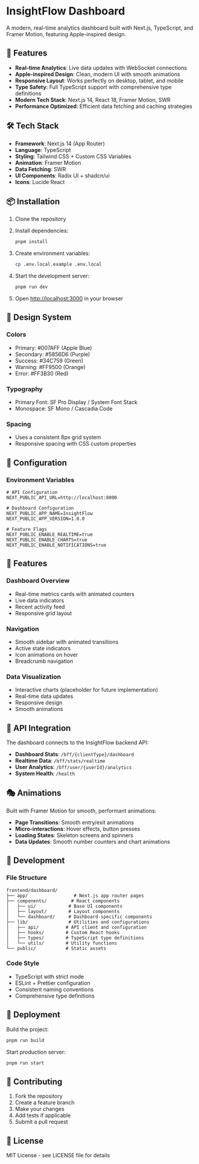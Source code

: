 # InsightFlow Dashboard

A modern, real-time analytics dashboard built with Next.js, TypeScript, and Framer Motion, featuring Apple-inspired design.

## 🚀 Features

- **Real-time Analytics**: Live data updates with WebSocket connections
- **Apple-inspired Design**: Clean, modern UI with smooth animations
- **Responsive Layout**: Works perfectly on desktop, tablet, and mobile
- **Type Safety**: Full TypeScript support with comprehensive type definitions
- **Modern Tech Stack**: Next.js 14, React 18, Framer Motion, SWR
- **Performance Optimized**: Efficient data fetching and caching strategies

## 🛠️ Tech Stack

- **Framework**: Next.js 14 (App Router)
- **Language**: TypeScript
- **Styling**: Tailwind CSS + Custom CSS Variables
- **Animation**: Framer Motion
- **Data Fetching**: SWR
- **UI Components**: Radix UI + shadcn/ui
- **Icons**: Lucide React

## 📦 Installation

1. Clone the repository
2. Install dependencies:

   ```bash
   pnpm install
   ```

3. Create environment variables:

   ```bash
   cp .env.local.example .env.local
   ```

4. Start the development server:

   ```bash
   pnpm run dev
   ```

5. Open [http://localhost:3000](http://localhost:3000) in your browser

## 🎨 Design System

### Colors

- Primary: #007AFF (Apple Blue)
- Secondary: #5856D6 (Purple)
- Success: #34C759 (Green)
- Warning: #FF9500 (Orange)
- Error: #FF3B30 (Red)

### Typography

- Primary Font: SF Pro Display / System Font Stack
- Monospace: SF Mono / Cascadia Code

### Spacing

- Uses a consistent 8px grid system
- Responsive spacing with CSS custom properties

## 🔧 Configuration

### Environment Variables

```env
# API Configuration
NEXT_PUBLIC_API_URL=http://localhost:8000

# Dashboard Configuration
NEXT_PUBLIC_APP_NAME=InsightFlow
NEXT_PUBLIC_APP_VERSION=1.0.0

# Feature Flags
NEXT_PUBLIC_ENABLE_REALTIME=true
NEXT_PUBLIC_ENABLE_CHARTS=true
NEXT_PUBLIC_ENABLE_NOTIFICATIONS=true
```

## 📱 Features

### Dashboard Overview

- Real-time metrics cards with animated counters
- Live data indicators
- Recent activity feed
- Responsive grid layout

### Navigation

- Smooth sidebar with animated transitions
- Active state indicators
- Icon animations on hover
- Breadcrumb navigation

### Data Visualization

- Interactive charts (placeholder for future implementation)
- Real-time data updates
- Responsive design
- Smooth animations

## 🔄 API Integration

The dashboard connects to the InsightFlow backend API:

- **Dashboard Stats**: `/bff/{clientType}/dashboard`
- **Realtime Data**: `/bff/stats/realtime`
- **User Analytics**: `/bff/user/{userId}/analytics`
- **System Health**: `/health`

## 🎭 Animations

Built with Framer Motion for smooth, performant animations:

- **Page Transitions**: Smooth entry/exit animations
- **Micro-interactions**: Hover effects, button presses
- **Loading States**: Skeleton screens and spinners
- **Data Updates**: Smooth number counters and chart animations

## 🧪 Development

### File Structure

```
frontend/dashboard/
├── app/                 # Next.js app router pages
├── components/         # React components
│   ├── ui/            # Base UI components
│   ├── layout/        # Layout components
│   └── dashboard/     # Dashboard-specific components
├── lib/               # Utilities and configurations
│   ├── api/          # API client and configuration
│   ├── hooks/        # Custom React hooks
│   ├── types/        # TypeScript type definitions
│   └── utils/        # Utility functions
└── public/           # Static assets
```

### Code Style

- TypeScript with strict mode
- ESLint + Prettier configuration
- Consistent naming conventions
- Comprehensive type definitions

## 🚀 Deployment

Build the project:

```bash
pnpm run build
```

Start production server:

```bash
pnpm run start
```

## 🤝 Contributing

1. Fork the repository
2. Create a feature branch
3. Make your changes
4. Add tests if applicable
5. Submit a pull request

## 📄 License

MIT License - see LICENSE file for details
